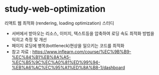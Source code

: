 # study-web-optimization

 리액트 웹 최적화 (rendering, loading optimization) 스터디

 - 서버에서 받아오는 리소스, 이미지, 텍스트등을 압축하여 로딩 속도 최적화 방법을 익히고 측정 및 개선
 - 페이지 로딩에 병목(bottleneck)현상을 일으키는 코드를 최적화 
 - 참고 자료 : https://www.inflearn.com/course/%EC%9B%B9-%EC%84%B1%EB%8A%A5-%EC%B5%9C%EC%A0%81%ED%99%94-%EB%A6%AC%EC%95%A1%ED%8A%B8-1/dashboard


